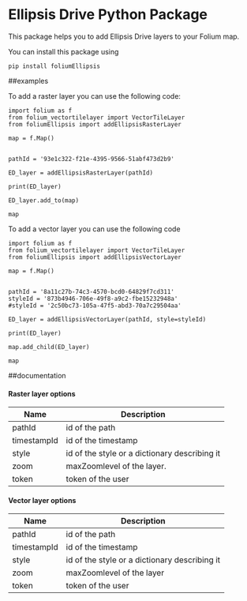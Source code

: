 # Ellipsis Drive Python Package

This package helps you to add Ellipsis Drive layers to your Folium map.

You can install this package using

`pip install foliumEllipsis`


##examples

To add a raster layer you can use the following code:
```
import folium as f
from folium_vectortilelayer import VectorTileLayer
from foliumEllipsis import addEllipsisRasterLayer

map = f.Map()


pathId = '93e1c322-f21e-4395-9566-51abf473d2b9'

ED_layer = addEllipsisRasterLayer(pathId)

print(ED_layer)

ED_layer.add_to(map)

map
```

To add a vector layer you can use the following code

```
import folium as f
from folium_vectortilelayer import VectorTileLayer
from foliumEllipsis import addEllipsisVectorLayer

map = f.Map()


pathId = '8a11c27b-74c3-4570-bcd0-64829f7cd311'
styleId = '873b4946-706e-49f8-a9c2-fbe15232948a'
#styleId = '2c50bc73-105a-47f5-abd3-70a7c29504aa'

ED_layer = addEllipsisVectorLayer(pathId, style=styleId)

print(ED_layer)

map.add_child(ED_layer)

map

```


##documentation


#### Raster layer options

| Name        | Description                                |
| ----------- | ------------------------------------------ |
| pathId      | id of the path                             |
| timestampId | id of the timestamp                        |
| style       | id of the style or a dictionary describing it |
| zoom     | maxZoomlevel of the layer.    |
| token       | token of the user                          |

#### Vector layer options

| Name        | Description                                |
| ----------- | ------------------------------------------ |
| pathId      | id of the path                             |
| timestampId | id of the timestamp                        |
| style       | id of the style or a dictionary describing it |
| zoom     | maxZoomlevel of the layer     |
| token       | token of the user                          |




